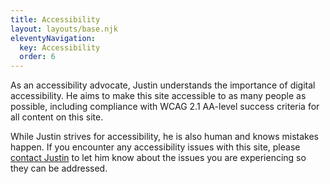 ```yaml
---
title: Accessibility
layout: layouts/base.njk
eleventyNavigation:
  key: Accessibility
  order: 6
---
```

As an accessibility advocate, Justin understands the importance of digital accessibility. He aims to make this site accessible to as many people as possible, including compliance with WCAG 2.1 AA-level success criteria for all content on this site.

While Justin strives for accessibility, he is also human and knows mistakes happen. If you encounter any accessibility issues with this site, please [contact Justin](/contact) to let him know about the issues you are experiencing so they can be addressed.
